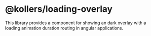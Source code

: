# @kollers/loading-overlay

This library provides a component for showing an dark overlay with a loading animation duration routing in angular applications. 